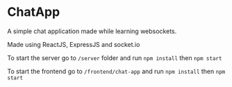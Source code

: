 # ChatApp

A simple chat application made while learning websockets.

Made using ReactJS, ExpressJS and socket.io

To start the server go to `/server` folder and run `npm install` then `npm start`

To start the frontend go to `/frontend/chat-app` and run `npm install` then `npm start`
